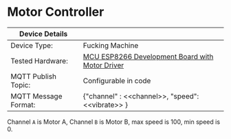 # Motor Controller

| Device Details ||
|----------------|------------|
| Device Type:   | Fucking Machine |
| Tested Hardware: | [MCU ESP8266 Development Board with Motor Driver](https://www.amazon.co.uk/gp/product/B07ZCMZW9Q) |
| MQTT Publish Topic: | Configurable in code |
| MQTT Message Format: | {"channel" : &lt;&lt;channel&gt;&gt;, "speed": &lt;&lt;vibrate&gt;&gt; } |

Channel `A` is Motor A, Channel `B` is Motor B, max speed is 100, min speed is 0.
